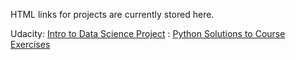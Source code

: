 HTML links for projects are currently stored here.

Udacity: [Intro to Data Science Project](http://fch808.github.io/Project1_writeup.html) : [Python Solutions to Course Exercises](https://github.com/FCH808/FCH808.github.io/blob/master/Intro%20to%20Data%20Science/Project1_Part1.py)